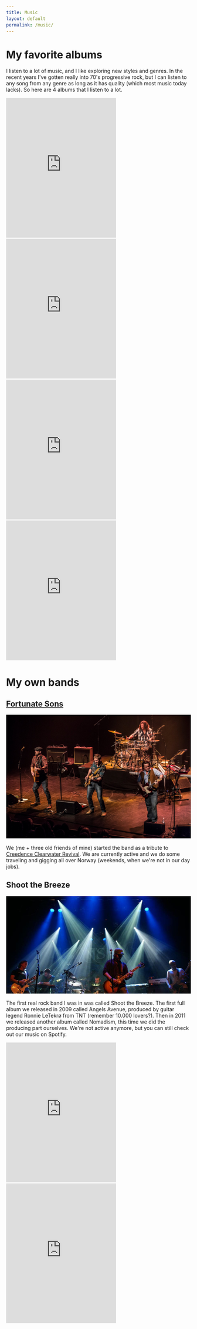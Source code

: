 ```yaml
---
title: Music
layout: default
permalink: /music/
---
```

# My favorite albums

I listen to a lot of music, and I like exploring new styles and genres. In the recent years I've gotten really into 70's progressive rock, but I can listen to any song from any genre as long as it has quality (which most music today lacks). So here are 4 albums that I listen to a lot.

<iframe src="https://open.spotify.com/embed/album/2tSRe2rkdJvZWMOIZpu6lk" width="300" height="380" frameborder="0" allowtransparency="true"></iframe>
<iframe src="https://open.spotify.com/embed/album/3XIbbhpEsyqlxggk7qJNcH" width="300" height="380" frameborder="0" allowtransparency="true"></iframe>
<iframe src="https://open.spotify.com/embed/album/58MQ0PLijVHePUonQlK76Y" width="300" height="380" frameborder="0" allowtransparency="true"></iframe>
<iframe src="https://open.spotify.com/embed/album/1mnu4hYvdwQgZXcNvtJ3D3" width="300" height="380" frameborder="0" allowtransparency="true"></iframe>

# My own bands

## [Fortunate Sons](https://www.facebook.com/fortunatesonsnorge)

<img src="/uploads/2017/11/28/fs.jpg" class="img-thumbnail" alt="A picture of Fortunate Sons playing onstage">

We (me + three old friends of mine) started the band as a tribute to [Creedence Clearwater Revival](https://en.wikipedia.org/wiki/Creedence_Clearwater_Revival). We are currently active and we do some traveling and gigging all over Norway (weekends, when we're not in our day jobs).

## Shoot the Breeze

<img src="/uploads/2017/11/28/stb.jpg" class="img-thumbnail" alt="A picture of Shoot the Breeze onstage as a warmup act for Pagan's Mind">

The first real rock band I was in was called Shoot the Breeze. The first full album we released in 2009 called Angels Avenue, produced by guitar legend Ronnie LeTekrø from TNT (remember 10.000 lovers?). Then in 2011 we released another album called Nomadism, this time we did the producing part ourselves. We're not active anymore, but you can still check out our music on Spotify.

<iframe src="https://open.spotify.com/embed/album/4KY8gtghCYndfKQOARpWJQ" width="300" height="380" frameborder="0" allowtransparency="true"></iframe>
<iframe src="https://open.spotify.com/embed/album/48w4QWH6vZ9JmlgNT2SW2D" width="300" height="380" frameborder="0" allowtransparency="true"></iframe>